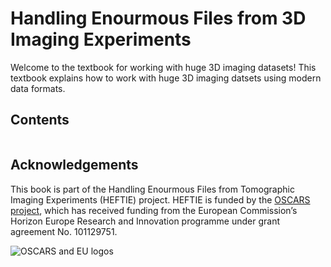 # Handling Enourmous Files from 3D Imaging Experiments

Welcome to the textbook for working with huge 3D imaging datasets!
This textbook explains how to work with huge 3D imaging datsets using modern data formats.

## Contents

```{tableofcontents}
```

## Acknowledgements

This book is part of the Handling Enourmous Files from Tomographic Imaging Experiments (HEFTIE) project.
HEFTIE is funded by the [OSCARS project](https://oscars-project.eu/), which has received funding from the European Commission’s Horizon Europe Research and Innovation programme under grant agreement No. 101129751.

![OSCARS and EU logos](images/OSCARS-logo-EUflag.png)
